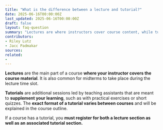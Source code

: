 ```yaml
---
title: "What is the difference between a lecture and tutorial?"
date: 2025-06-16T00:00:00Z
last_updated: 2025-06-16T00:00:00Z
draft: false
layout: faq-question
summary: "Lectures are where instructors cover course content, while tutorials provide extra practice and support."
contributors: 
- Riley Lutz
- Jacc Padmakar
sources:
related:
- 
---
```

**Lectures** are the main part of a course **where your instructor covers the course material**. It is also common for midterms to take place during the lecture time slot.  

**Tutorials** are additional sessions led by teaching assistants that are meant to **supplement your learning**, such as with practical exercises or short quizzes. The **exact format of a tutorial varies between courses** and will be explained in the course outline. 

If a course has a tutorial, you **must register for both a lecture section as well as an associated tutorial section.**  
